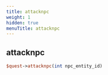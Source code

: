 ```yaml
---
title: attacknpc
weight: 1
hidden: true
menuTitle: attacknpc
---
```

## attacknpc
```perl
$quest->attacknpc(int npc_entity_id)
```